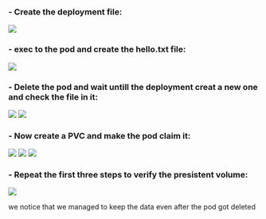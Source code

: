 


### - Create the deployment file:
<img src="https://github.com/Asem-Mohamed-321/iVolve-OJT/assets/167926594/d7bd8246-16ff-4aaf-87f9-e00a4ea79937">

### - exec to the pod and create the hello.txt file:
<img src="https://github.com/Asem-Mohamed-321/iVolve-OJT/assets/167926594/d180f867-9306-4507-a477-5abc4de2a694">

### - Delete the pod and wait untill the deployment creat a new one and check the file in it:
<img src="https://github.com/Asem-Mohamed-321/iVolve-OJT/assets/167926594/54ee0791-f317-448f-ac90-de30691fbfbf">

<img src="https://github.com/Asem-Mohamed-321/iVolve-OJT/assets/167926594/0f05c655-3f16-4a18-ac9c-f6a6e61c9ead">

### - Now create a PVC and make the pod claim it:
<img src="https://github.com/Asem-Mohamed-321/iVolve-OJT/assets/167926594/ac689a6f-5bc2-42ba-8921-fdd625971ae5">

<img src="https://github.com/Asem-Mohamed-321/iVolve-OJT/assets/167926594/8133749f-f43a-4653-983e-20de992e9786">

<img src="https://github.com/Asem-Mohamed-321/iVolve-OJT/assets/167926594/21e1c207-cd21-4e0d-b6d4-303fbe3871f2">

### - Repeat the first three steps to verify the presistent volume:

<img src="https://github.com/Asem-Mohamed-321/iVolve-OJT/assets/167926594/e2595c3f-e863-4017-a233-a5a00e6ccdc0">

we notice that we managed to keep the data even after the pod got deleted
